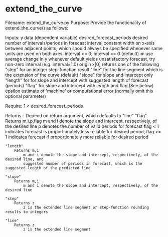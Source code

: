 # extend_the_curve

 Filename: extend_the_curve.py 
 Purpose: Provide the functionality of extend_the_curve() as follows:

 Inputs:
    y                          data (dependent variable)
    desired_forecast_periods   desired number of intervals/periods in forecast
    interval                   constant width on x-axis between adjacent points, which should always be specified
                               whenever same units are used on both axes.
                               interval >= 0; interval == 0 (default) => use average change in y
                               whenever default yields unsatisfactory forecast, try non-zero interval (e.g. interval=1.0)
    origin                     x[0]
    returns                    one of the following
                                   "step" for an integer step-function result
                                   "line" for the line segment which is the extension of the curve (default)
                                   "slope" for slope and intercept only
                                   "length" for for slope and intercept with suggested length of forecast (periods)
                                   "flag" for slope and intercept with length and flag (See below)
    epsilon                    estimate of 'machine' or computational error
                               (normally omit this optional parameter)                            

 Require: 1 < desired_forecast_periods

 Returns - Depend on return argument, which defaults to "line" 
    "flag"
        Returns m,i,p,flag
            m and i denote the slope and intercept, respectively, of the desired line
            p denotes the number of valid periods for forecast
            flag  < 1 indicates forecast is proportionately less reliable for desired period, 
            flag >= 1 indicates forecast if proportionately more reliable for desired period

    "length"
        Returns m,i
            m and i denote the slope and intercept, respectively, of the desired line, and
            suggested number of periods in forecast, which is the suggested length of the predicted line

    "slope"
        Returns m,i
            m and i denote the slope and intercept, respectively, of the desired line

    "step"
        Returns z
            z is the extended line segment or step-function rounding results to integers

    "line"
        Returns z
            z is the extended line segment